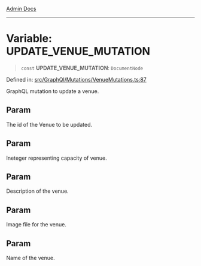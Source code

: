 [Admin Docs](/)

***

# Variable: UPDATE\_VENUE\_MUTATION

> `const` **UPDATE\_VENUE\_MUTATION**: `DocumentNode`

Defined in: [src/GraphQl/Mutations/VenueMutations.ts:87](https://github.com/PalisadoesFoundation/talawa-admin/blob/main/src/GraphQl/Mutations/VenueMutations.ts#L87)

GraphQL mutation to update a venue.

## Param

The id of the Venue to be updated.

## Param

Ineteger representing capacity of venue.

## Param

Description of the venue.

## Param

Image file for the venue.

## Param

Name of the venue.
